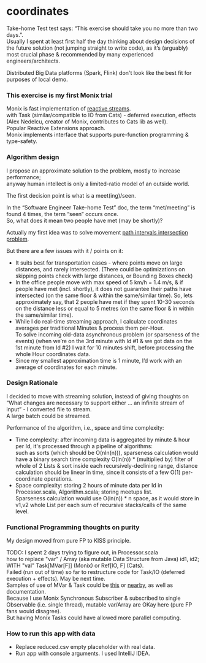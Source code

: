 # coordinates

Take-home Test test says: “This exercise should take you no more than two days.”.  
Usually I spent at least first half the day thinking about design decisions of the future solution (not jumping straight to write code), as it’s (arguably) most crucial phase & recommended by many experienced engineers/architects. 

Distributed Big Data platforms (Spark, Flink) don't look like the best fit for purposes of local demo.

### This exercise is my first Monix trial
Monix is fast implementation of [reactive streams](http://www.reactive-streams.org/).   
with Task (similar/compatible to IO from Cats) - deferred execution, effects (Alex Nedelcu, creator of Monix, contributes to Cats lib as well).  
Popular Reactive Extensions approach.  
Monix implements interface that supports pure-function programming & type-safety.

### Algorithm design
I propose an approximate solution to the problem, mostly to increase performance;  
anyway human intellect is only a limited-ratio model of an outside world.  

The first decision point is what is a meet(ing)/seen.  

In the “Software Engineer Take-home Test” doc, the term “met/meeting” is found 4 times, the term “seen” occurs once.   
So, what does it mean two people have met (may be shortly)?  

Actually my first idea was to solve movement [path intervals intersection problem](https://stackoverflow.com/questions/563198/how-do-you-detect-where-two-line-segments-intersect).

But there are a few issues with it / points on it:
- It suits best for transportation cases - where points move on large distances, and rarely intersected. (There could be optimizations on skipping points check with large distances, or Bounding Boxes check)
- In the office people move with max speed of 5 km/h = 1.4 m/s, & if people have met (incl. shortly), it does not guarantee their paths have intersected (on the same floor & within the same/similar time). 
So, lets approximately say, that 2 people have met if they spent 10-30 seconds on the distance less or equal to 5 metres  (on the same floor & in within the same/similar time).
- While I do real-time streaming approach, I calculate coordinates averages per traditional Minutes & process them per-Hour.   
To solve incoming old-data asynchronous problem (or sparseness of the events) (when we’re on the 3rd minute with Id #1 & we got data on the 1st minute from Id #2) I wait for 10 minutes shift, before processing the whole Hour coordinates data.
- Since my smallest approximation time is 1 minute, I’d work with an average of coordinates for each minute.

### Design Rationale
I decided to move with streaming solution, instead of giving thoughts on  
“What changes are necessary to support either … an infinite stream of input” - I converted file to stream.  
A large batch could be streamed.  

Performance of the algorithm, i.e., space and time complexity:  
- Time complexity: after incoming data is aggregated by minute & hour per Id, it's processed through a pipeline of algorithms:  
such as sorts (which should be O(nln(n))), 
sparseness calculation would have a binary search time complexity O(ln(n)) * (multiplied by) filter of whole of 2 Lists & sort inside each recursively-declining range, 
distance calculation should be linear in time, since it consists of a few O(1) per-coordinate operations.
- Space complexity: storing 2 hours of minute data per Id in Processor.scala, Algorithm.scala; storing meetups list.  
Sparseness calculation would use O(ln(n)) * n space, as it would store in v1,v2 whole List per each sum of recursive stacks/calls of the same level.




### Functional Programming thoughts on purity
My design moved from pure FP to KISS principle.

TODO: I spent 2 days trying to figure out, in Processor.scala    
how to replace "var" / Array (aka mutable Data Structure from Java) id1, id2;  
WITH "val" Task[MVar[F]] (Monix) or Ref[IO, F] (Cats).  
Failed (run out of time) so far to restructure code for Task/IO (deferred execution + effects). May be next time.  
Samples of use of MVar & Task could be [this](https://github.com/softwaremill/akka-vs-scalaz/blob/master/core/src/main/scala/com/softwaremill/ratelimiter/UsingMonix.scala)
or [nearby](https://github.com/softwaremill/akka-vs-scalaz/blob/master/core/src/main/scala/com/softwaremill/crawler/UsingMonix.scala), as well as documentation.  
Because I use Monix Synchronous Subscriber & subscribed to single Observable (i.e. single thread),
mutable var/Array are OKay here (pure FP fans would disagree).  
But having Monix Tasks could have allowed more parallel computing.  

### How to run this app with data
- Replace reduced.csv empty placeholder with real data.
- Run app with console arguments. I used IntelliJ IDEA.